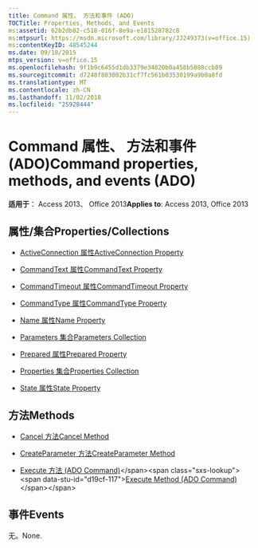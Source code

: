 ```yaml
---
title: Command 属性、 方法和事件 (ADO)
TOCTitle: Properties, Methods, and Events
ms:assetid: 62b2db82-c518-016f-8e9a-e181528782c8
ms:mtpsurl: https://msdn.microsoft.com/library/JJ249373(v=office.15)
ms:contentKeyID: 48545244
ms.date: 09/18/2015
mtps_version: v=office.15
ms.openlocfilehash: 9f1b9c6455d1db3379e34820b0a458b5080ccb89
ms.sourcegitcommit: d7248f803002b31cf7fc561b03530199a9b0a8fd
ms.translationtype: MT
ms.contentlocale: zh-CN
ms.lasthandoff: 11/02/2018
ms.locfileid: "25928444"
---
```

# <a name="command-properties-methods-and-events-ado"></a><span data-ttu-id="d19cf-102">Command 属性、 方法和事件 (ADO)</span><span class="sxs-lookup"><span data-stu-id="d19cf-102">Command properties, methods, and events (ADO)</span></span>


<span data-ttu-id="d19cf-103">**适用于**： Access 2013、 Office 2013</span><span class="sxs-lookup"><span data-stu-id="d19cf-103">**Applies to**: Access 2013, Office 2013</span></span>

## <a name="propertiescollections"></a><span data-ttu-id="d19cf-104">属性/集合</span><span class="sxs-lookup"><span data-stu-id="d19cf-104">Properties/Collections</span></span>

- [<span data-ttu-id="d19cf-105">ActiveConnection 属性</span><span class="sxs-lookup"><span data-stu-id="d19cf-105">ActiveConnection Property</span></span>](activeconnection-property-ado.md)

- [<span data-ttu-id="d19cf-106">CommandText 属性</span><span class="sxs-lookup"><span data-stu-id="d19cf-106">CommandText Property</span></span>](commandtext-property-ado.md)

- [<span data-ttu-id="d19cf-107">CommandTimeout 属性</span><span class="sxs-lookup"><span data-stu-id="d19cf-107">CommandTimeout Property</span></span>](commandtimeout-property-ado.md)

- [<span data-ttu-id="d19cf-108">CommandType 属性</span><span class="sxs-lookup"><span data-stu-id="d19cf-108">CommandType Property</span></span>](commandtype-property-ado.md)

- [<span data-ttu-id="d19cf-109">Name 属性</span><span class="sxs-lookup"><span data-stu-id="d19cf-109">Name Property</span></span>](name-property-ado.md)

- [<span data-ttu-id="d19cf-110">Parameters 集合</span><span class="sxs-lookup"><span data-stu-id="d19cf-110">Parameters Collection</span></span>](parameters-collection-ado.md)

- [<span data-ttu-id="d19cf-111">Prepared 属性</span><span class="sxs-lookup"><span data-stu-id="d19cf-111">Prepared Property</span></span>](prepared-property-ado.md)

- [<span data-ttu-id="d19cf-112">Properties 集合</span><span class="sxs-lookup"><span data-stu-id="d19cf-112">Properties Collection</span></span>](properties-collection-ado.md)

- [<span data-ttu-id="d19cf-113">State 属性</span><span class="sxs-lookup"><span data-stu-id="d19cf-113">State Property</span></span>](state-property-ado.md)

## <a name="methods"></a><span data-ttu-id="d19cf-114">方法</span><span class="sxs-lookup"><span data-stu-id="d19cf-114">Methods</span></span>

- [<span data-ttu-id="d19cf-115">Cancel 方法</span><span class="sxs-lookup"><span data-stu-id="d19cf-115">Cancel Method</span></span>](cancel-method-ado.md)

- [<span data-ttu-id="d19cf-116">CreateParameter 方法</span><span class="sxs-lookup"><span data-stu-id="d19cf-116">CreateParameter Method</span></span>](createparameter-method-ado.md)

- <span data-ttu-id="d19cf-117">[Execute 方法 (ADO Command)](https://msdn.microsoft.com/library/jj248785\(v=office.15\))</span><span class="sxs-lookup"><span data-stu-id="d19cf-117">[Execute Method (ADO Command)](https://msdn.microsoft.com/library/jj248785\(v=office.15\))</span></span>

## <a name="events"></a><span data-ttu-id="d19cf-118">事件</span><span class="sxs-lookup"><span data-stu-id="d19cf-118">Events</span></span>

<span data-ttu-id="d19cf-119">无。</span><span class="sxs-lookup"><span data-stu-id="d19cf-119">None.</span></span>


